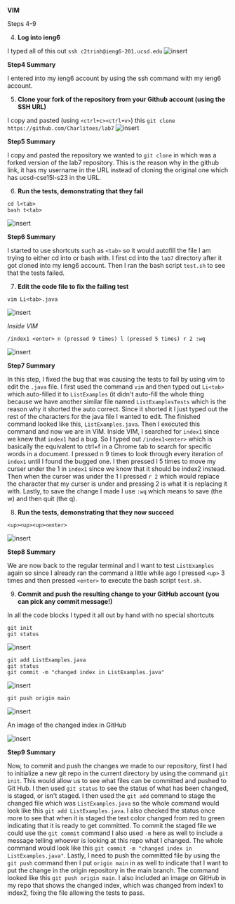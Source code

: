 **VIM**


Steps 4-9


4) **Log into ieng6**


I typed all of this out `ssh c2trinh@ieng6-201.ucsd.edu`
![insert](lab4_step_4.png)


**Step4 Summary**


I entered into my ieng6 account by using the ssh command with my ieng6 account.


5) **Clone your fork of the repository from your Github account (using the SSH URL)**


I copy and pasted (using `<ctrl+c><ctrl+v>`) this `git clone https://github.com/Charlitoes/lab7`
![insert](lab4_step_5.png)


**Step5 Summary**


I copy and pasted the repository we wanted to `git clone` in which was a forked version of the lab7 repository. This is the reason why in the github link, it has my username in the URL instead of cloning the original one which has ucsd-cse15l-s23 in the URL.


6) **Run the tests, demonstrating that they fail**


```
cd l<tab>
bash t<tab>
```
![insert](lab4_step_6.png)


**Step6 Summary**


I started to use shortcuts such as `<tab>` so it would autofill the file I am trying to either cd into or bash with. I first cd into the `lab7` directory after it got cloned into my ieng6 account. Then I ran the bash script `test.sh` to see that the tests failed.



7) **Edit the code file to fix the failing test**


```
vim Li<tab>.java
```
![insert](lab4_step_7p2.png)


*Inside VIM*


```
/index1 <enter> n (pressed 9 times) l (pressed 5 times) r 2 :wq
```


![insert](lab4_step_7.png)


**Step7 Summary**


In this step, I fixed the bug that was causing the tests to fail by using vim to edit the `.java` file. I first used the command `vim` and then typed out `Li<tab>` which auto-filled it to `ListExamples` (it didn't auto-fill the whole thing because we have another similar file named `ListExamplesTests` which is the reason why it shorted the auto correct. Since it shorted it I just typed out the rest of the characters for the java file I wanted to edit. The finished command looked like this, `ListExamples.java`. Then I executed this command and now we are in VIM. Inside VIM, I searched for `index1` since we knew that `index1` had a bug. So I typed out `/index1<enter>` which is basically the equivalent to ctrl+f in a Chrome tab to search for specific words in a document. I pressed n 9 times to look through every iteration of `index1` until I found the bugged one. I then pressed l 5 times to move my curser under the 1 in `index1` since we know that it should be index2 instead. Then when the curser was under the 1 I pressed `r 2` which would replace the character that my curser is under and pressing 2 is what it is replacing it with. Lastly, to save the change I made I use `:wq` which means to save (the w) and then quit (the q).


8) **Run the tests, demonstrating that they now succeed**

```
<up><up><up><enter>
```

![insert](lab4_step_8.png)


**Step8 Summary** 


We are now back to the regular terminal and I want to test `ListExamples` again so since I already ran the command a little while ago I pressed `<up>` 3 times and then pressed `<enter>` to execute the bash script `test.sh`.


9) **Commit and push the resulting change to your GitHub account (you can pick any commit message!)**


In all the code blocks I typed it all out by hand with no special shortcuts


```
git init
git status
```
![insert](lab4_step_9p1.png)


```
git add ListExamples.java
git status
git commit -m "changed index in ListExamples.java"
```
![insert](lab4_step_9p2.png)


```
git push origin main
```
![insert](lab4_step_9p3.png)



An image of the changed index in GitHub


![insert](lab4_step_9p4.png)


**Step9 Summary**


Now, to commit and push the changes we made to our repository, first I had to initialize a new git repo in the current directory by using the command `git init`. This would allow us to see what files can be committed and pushed to Git Hub. I then used `git status` to see the status of what has been changed, is staged, or isn't staged. I then used the `git add` command to stage the changed file which was `ListExamples.java` so the whole command would look like this `git add ListExamples.java`. I also checked the status once more to see that when it is staged the text color changed from red to green indicating that it is ready to get committed. To commit the staged file we could use the `git commit` command I also used `-m` here as well to include a message telling whoever is looking at this repo what I changed. The whole command would look like this `git commit -m "changed index in ListExamples.java"`. Lastly, I need to push the committed file by using the `git push` command then I put `origin main` in as well to indicate that I want to put the change in the origin repository in the main branch. The command looked like this `git push origin main`. I also included an image on GitHub in my repo that shows the changed index, which was changed from index1 to index2, fixing the file allowing the tests to pass.






